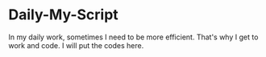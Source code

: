 # Daily-My-Script
In my daily work, sometimes I need to be more efficient. That's why I get to work and code. I will put the codes here.
